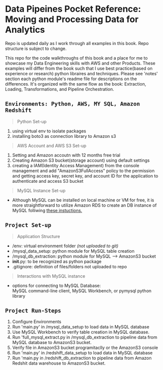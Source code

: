 # Data Pipeines Pocket Reference: Moving and Processing Data for Analytics  
Repo is updated daily as I work through all examples in this book. Repo structure is subject to change. 

This repo for the code walkthroughs of this book and a place for me to showcase my Data Engineering skills with AWS and other Products. These examples will differ from the book such that I use best practice(based on experience or research) python libraires and techniques. Please see 'notes' section each python module's readme file for descriptions on the differences. It's organized with the same flow as the book: Extraction, Loading, Transformations, and Pipeline Orchestration. 

## `Environments: Python, AWS, MY SQL, Amazon Redshift`

> Python Set-up

1. using virtual env to isolate packages  
1. installing boto3 as connection library to Amazon s3  

> AWS Account and AWS S3 Set-up  

1. Setting and Amazon accoutn with 12 months free trial
1. Creating Amazon S3 bucket(storage account) using default settings
1. creating a IAM(Identity Access Management) from the console management and add "AmazonS3FullAccess" policy to the permission and getting access key, secret key, and account ID for the application to authenticate and access S3 bucket

> MySQL Instance Set-up  

- Although MySQL can be installed on local machine or VM for free, it is more straightforward to utilize Amazon RDS to create an DB instance of MySQL folliwing  <a href="https://aws.amazon.com/getting-started/hands-on/create-mysql-db/" target="_blank">these instuctions.</a>


## `Project Set-up`  

>Application Structure  
- /env: virtual environment folder *(not uploaded to git)*  
- /mysql_data_setup: python module for MySQL table creation  
- /mysql_db_extraction: python module for MySQL --> AmazonS3 bucket
- __init__.py: to be recognized as python package
- .gitignore: definition of files/folders not uploaded to repo

> Interactions with MySQL instance  

- options for connecting to MySQL Database:  
MySQL command-line client, MySQL Workbench, or pymysql python library

## `Project Run-Steps`  
1. Configure Environments
1. Run 'main.py' in /mysql_data_setup to load data in MySQL database
1. Use MySQL Workbench to verify table creation in MySQL database.
1. Run 'full_mysql_extract.py in /mysql_db_extraction to pipeline data from MySQL database to AmazonS3 bucket.
1. Verify file in AmazonS3 bucket programitaclly or the AmazonS3 console
1. Run 'main.py' in /redshift_data_setup to load data in MySQL database
1. Run 'main.py in /redshift_db_extraction to pipeline data from Amazon Redshit data warehouse to AmazonS3 bucket.
